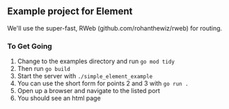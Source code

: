 ## Example project for Element

We'll use the super-fast, RWeb (github.com/rohanthewiz/rweb) for routing.

### To Get Going
1. Change to the examples directory and run `go mod tidy`
2. Then run `go build`
3. Start the server with `./simple_element_example`
4. You can use the short form for points 2 and 3 with `go run .`
5. Open up a browser and navigate to the listed port
6. You should see an html page